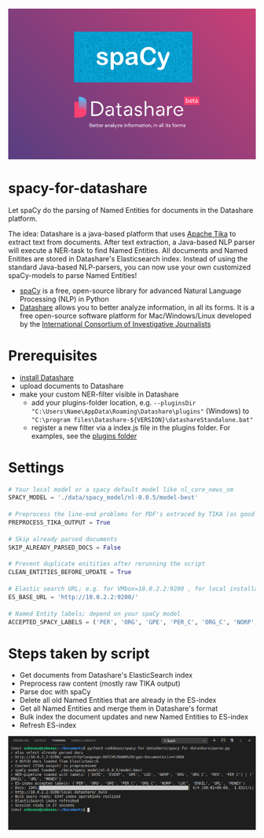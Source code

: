 ![alt text](spacy-for-datashare.png "Let spaCy do the parsing of Named Entities for documents in the Datashare platform")


# spacy-for-datashare
Let spaCy do the parsing of Named Entities for documents in the Datashare platform.

The idea: Datashare is a java-based platform that uses [Apache Tika](https://tika.apache.org/) to extract text from documents. After text extraction, a Java-based NLP parser will execute a NER-task to find Named Entities. All documents and Named Enitites are stored in Datashare's Elasticsearch index. Instead of using the standard Java-based NLP-parsers, you can now use your own customized spaCy-models to parse Named Entities!


- [spaCy](www.spacy.io) is a free, open-source library for advanced Natural Language Processing (NLP) in Python
- [Datashare](https://datashare.icij.org/) allows you to better analyze information, in all its forms. It is a free open-source software platform for Mac/Windows/Linux developed by the [International Consortium of Investigative Journalists](www.icij.org)



# Prerequisites
- [install Datashare](https://icij.gitbook.io/datashare/)
- upload documents to Datashare
- make your custom NER-filter visible in Datashare
  - add your plugins-folder location, e.g. `--pluginsDir "C:\Users\Name\AppData\Roaming\Datashare\plugins"` (Windows) to `"C:\program files\Datashare-${VERSION}\datashareStandalone.bat"` 
  - register a new filter via a index.js file in the plugins folder. For examples, see the [plugins folder](./plugins)


# Settings
```python
# Your local model or a spacy default model like nl_core_news_sm
SPACY_MODEL = './data/spacy_model/nl-0.0.5/model-best' 

# Preprocess the line-end problems for PDF's extraced by TIKA (as good as possible)
PREPROCESS_TIKA_OUTPUT = True

# Skip already parsed documents
SKIP_ALREADY_PARSED_DOCS = False

# Prevent duplicate enitities after rerunning the script
CLEAN_ENTITIES_BEFORE_UPDATE = True

# Elastic search URL; e.g. for VMbox=10.0.2.2:9200 , for local installation=127.0.0.1:9200
ES_BASE_URL = 'http://10.0.2.2:9200/'

# Named Entity labels; depend on your spaCy model
ACCEPTED_SPACY_LABELS = ('PER', 'ORG', 'GPE', 'PER_C', 'ORG_C', 'NORP', 'LOC', 'EMAIL', 'URL', 'MONEY') 
```


# Steps taken by script
- Get documents from Datashare's ElasticSearch index
- Preprocess raw content (mostly raw TIKA output)
- Parse doc with spaCy
- Delete all old Named Entities that are already in the ES-index
- Get all Named Entities and merge them in Datashare's format
- Bulk index the document updates and new Named Entities to ES-index
- Refresh ES-index



![alt text](run-script.png "Logging from running the script")

